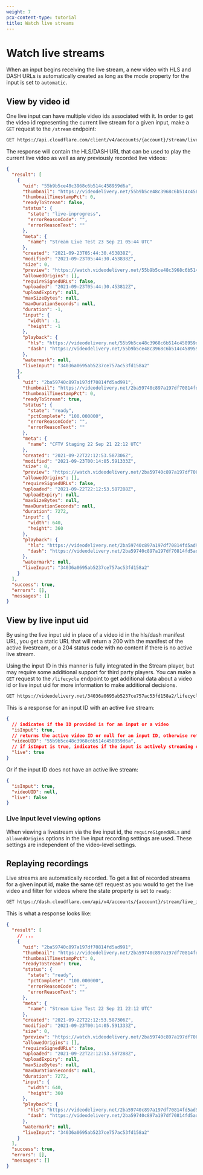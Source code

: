 ```yaml
---
weight: 7
pcx-content-type: tutorial
title: Watch live streams
---
```


# Watch live streams

When an input begins receiving the live stream, a new video with HLS and DASH URLs is automatically created as long as the mode property for the input is set to `automatic`.

## View by video id

One live input can have multiple video ids associated with it. In order to get the video id representing the current live stream for a given input, make a `GET` request to the `/stream` endpoint:

```bash
GET https://api.cloudflare.com/client/v4/accounts/{account}/stream/live_inputs/{live-input-uid}/videos
```

The response will contain the HLS/DASH URL that can be used to play the current live video as well as any previously recorded live videos:

```json
{
  "result": [
    {
      "uid": "55b9b5ce48c3968c6b514c458959d6a",
      "thumbnail": "https://videodelivery.net/55b9b5ce48c3968c6b514c458959d6a/thumbnails/thumbnail.jpg",
      "thumbnailTimestampPct": 0,
      "readyToStream": false,
      "status": {
        "state": "live-inprogress",
        "errorReasonCode": "",
        "errorReasonText": ""
      },
      "meta": {
        "name": "Stream Live Test 23 Sep 21 05:44 UTC"
      },
      "created": "2021-09-23T05:44:30.453838Z",
      "modified": "2021-09-23T05:44:30.453838Z",
      "size": 0,
      "preview": "https://watch.videodelivery.net/55b9b5ce48c3968c6b514c458959d6a",
      "allowedOrigins": [],
      "requireSignedURLs": false,
      "uploaded": "2021-09-23T05:44:30.453812Z",
      "uploadExpiry": null,
      "maxSizeBytes": null,
      "maxDurationSeconds": null,
      "duration": -1,
      "input": {
        "width": -1,
        "height": -1
      },
      "playback": {
        "hls": "https://videodelivery.net/55b9b5ce48c3968c6b514c458959d6a/manifest/video.m3u8",
        "dash": "https://videodelivery.net/55b9b5ce48c3968c6b514c458959d6a/manifest/video.mpd"
      },
      "watermark": null,
      "liveInput": "34036a0695ab5237ce757ac53fd158a2"
    },
    {
      "uid": "2ba59740c897a197df70814fd5ad991",
      "thumbnail": "https://videodelivery.net/2ba59740c897a197df70814fd5ad991/thumbnails/thumbnail.jpg",
      "thumbnailTimestampPct": 0,
      "readyToStream": true,
      "status": {
        "state": "ready",
        "pctComplete": "100.000000",
        "errorReasonCode": "",
        "errorReasonText": ""
      },
      "meta": {
        "name": "CFTV Staging 22 Sep 21 22:12 UTC"
      },
      "created": "2021-09-22T22:12:53.587306Z",
      "modified": "2021-09-23T00:14:05.591333Z",
      "size": 0,
      "preview": "https://watch.videodelivery.net/2ba59740c897a197df70814fd5ad991",
      "allowedOrigins": [],
      "requireSignedURLs": false,
      "uploaded": "2021-09-22T22:12:53.587288Z",
      "uploadExpiry": null,
      "maxSizeBytes": null,
      "maxDurationSeconds": null,
      "duration": 7272,
      "input": {
        "width": 640,
        "height": 360
      },
      "playback": {
        "hls": "https://videodelivery.net/2ba59740c897a197df70814fd5ad991/manifest/video.m3u8",
        "dash": "https://videodelivery.net/2ba59740c897a197df70814fd5ad991/manifest/video.mpd"
      },
      "watermark": null,
      "liveInput": "34036a0695ab5237ce757ac53fd158a2"
    }
  ],
  "success": true,
  "errors": [],
  "messages": []
}
```

## View by live input uid

By using the live input uid in place of a video id in the hls/dash manifest URL, you get a static URL that will return a 200 with the manifest of the active livestream, or a 204 status code with no content if there is no active live stream.

Using the input ID in this manner is fully integrated in the Stream player, but may require some additional support for third party players. You can make a `GET` request to the `/lifecycle` endpoint to get additional data about a video id or live input uid for more information to make additional decisions.

```bash
GET https://videodelivery.net/34036a0695ab5237ce757ac53fd158a2/lifecycle
```

This is a response for an input ID with an active live stream:

```json
{
  // indicates if the ID provided is for an input or a video
  "isInput": true,
  // returns the active video ID or null for an input ID, otherwise returns the provided video ID
  "videoUID": "55b9b5ce48c3968c6b514c458959d6a",
  // if isInput is true, indicates if the input is actively streaming or not
  "live": true
}
```

Or if the input ID does not have an active live stream:

```json
{
  "isInput": true,
  "videoUID": null,
  "live": false
}
```

### Live input level viewing options

When viewing a livestream via the live input id, the `requireSignedURLs` and `allowedOrigins` options in the live input recording settings are used. These settings are independent of the video-level settings.

## Replaying recordings

Live streams are automatically recorded. To get a list of recorded streams for a given input id, make the same `GET` request as you would to get the live video and filter for videos where the state property is set to `ready`:

```bash
GET https://dash.cloudflare.com/api/v4/accounts/{account}/stream/live_inputs/{live-input-id}/videos
```

This is what a response looks like:

```json
{
  "result": [
    // ...
    {
      "uid": "2ba59740c897a197df70814fd5ad991",
      "thumbnail": "https://videodelivery.net/2ba59740c897a197df70814fd5ad991/thumbnails/thumbnail.jpg",
      "thumbnailTimestampPct": 0,
      "readyToStream": true,
      "status": {
        "state": "ready",
        "pctComplete": "100.000000",
        "errorReasonCode": "",
        "errorReasonText": ""
      },
      "meta": {
        "name": "Stream Live Test 22 Sep 21 22:12 UTC"
      },
      "created": "2021-09-22T22:12:53.587306Z",
      "modified": "2021-09-23T00:14:05.591333Z",
      "size": 0,
      "preview": "https://watch.videodelivery.net/2ba59740c897a197df70814fd5ad991",
      "allowedOrigins": [],
      "requireSignedURLs": false,
      "uploaded": "2021-09-22T22:12:53.587288Z",
      "uploadExpiry": null,
      "maxSizeBytes": null,
      "maxDurationSeconds": null,
      "duration": 7272,
      "input": {
        "width": 640,
        "height": 360
      },
      "playback": {
        "hls": "https://videodelivery.net/2ba59740c897a197df70814fd5ad991/manifest/video.m3u8",
        "dash": "https://videodelivery.net/2ba59740c897a197df70814fd5ad991/manifest/video.mpd"
      },
      "watermark": null,
      "liveInput": "34036a0695ab5237ce757ac53fd158a2"
    }
  ],
  "success": true,
  "errors": [],
  "messages": []
}
```